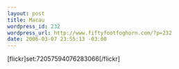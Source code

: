 ```yaml
--- 
layout: post
title: Macau
wordpress_id: 232
wordpress_url: http://www.fiftyfootfoghorn.com/?p=232
date: 2006-03-07 23:55:13 -03:00
---
```

[flickr]set:72057594076283066[/flickr]
